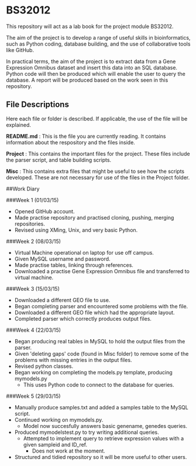 # BS32012

This repository will act as a lab book for the project module BS32012. 


The aim of the project is to develop a range of useful skills in bioinformatics, such as Python coding, database building, and the use of collaborative tools like GitHub.

In practical terms, the aim of the project is to extract data from a Gene Expression Omnibus dataset and insert this data into an SQL database. Python code will then be produced which will enable the user to query the database. A report will be produced based on the work seen in this repository.
## File Descriptions

Here each file or folder is described. If applicable, the use of the file will be explained. 

**README.md** : This is the file you are currently reading. It contains information about the respository and the files inside.

**Project** : This contains the important files for  the project. These files include the parser script, and table building scripts.

**Misc** : This contains extra files that might be useful to see how the scripts developed. These are not necessary for use of the files in the Project folder.

##Work Diary


###Week 1 (01/03/15)
- Opened GitHub account. 
- Made practise repository and practised cloning, pushing, merging repositories. 
- Revised using XMing, Unix, and very basic Python. 

###Week 2 (08/03/15)
- Virtual Machine operational on laptop for use off campus.
- Given MySQL username and password.
- Made practise tables, linking through references.
- Downloaded a practise Gene Expression Omnibus file and transferred to virtual machine.

###Week 3 (15/03/15)
- Downloaded a different GEO file to use.
- Began completing parser and encountered some problems with the file.
- Downloaded a different GEO file which had the appropriate layout.
- Completed parser which correctly produces output files. 

###Week 4 (22/03/15)
- Began producing real tables in MySQL to hold the output files from the parser.
- Given 'deleting gaps' code (found in Misc folder) to remove some of the problems with missing entries in the output files.
- Revised python classes.
- Began working on completing the models.py template, producing mymodels.py
  - This uses Python code to connect to the database for queries. 

###Week 5 (29/03/15)
- Manually produce samples.txt and added a samples table to the MySQL script.
- Continued working on mymodels.py.
  - Model now succesfully answers basic genename, genedes queries.
- Produced mymodelstest.py to try writing additional queries.
  - Attempted to implement query to retrieve expression values with a given sampleid and ID_ref. 
    - Does not work at the moment.
- Structured and tidied repository so it will be more useful to other users.







